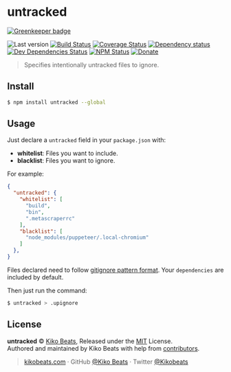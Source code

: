 # untracked

[![Greenkeeper badge](https://badges.greenkeeper.io/Kikobeats/untracked.svg)](https://greenkeeper.io/)

![Last version](https://img.shields.io/github/tag/Kikobeats/untracked.svg?style=flat-square)
[![Build Status](https://img.shields.io/travis/Kikobeats/untracked/master.svg?style=flat-square)](https://travis-ci.org/Kikobeats/untracked)
[![Coverage Status](https://img.shields.io/coveralls/Kikobeats/untracked.svg?style=flat-square)](https://coveralls.io/github/Kikobeats/untracked)
[![Dependency status](https://img.shields.io/david/Kikobeats/untracked.svg?style=flat-square)](https://david-dm.org/Kikobeats/untracked)
[![Dev Dependencies Status](https://img.shields.io/david/dev/Kikobeats/untracked.svg?style=flat-square)](https://david-dm.org/Kikobeats/untracked#info=devDependencies)
[![NPM Status](https://img.shields.io/npm/dm/untracked.svg?style=flat-square)](https://www.npmjs.org/package/untracked)
[![Donate](https://img.shields.io/badge/donate-paypal-blue.svg?style=flat-square)](https://paypal.me/Kikobeats)

> Specifies intentionally untracked files to ignore.

## Install

```bash
$ npm install untracked --global
```

## Usage

Just declare a `untracked` field in your `package.json` with:

- **whitelist**: Files you want to include.
- **blacklist**: Files you want to ignore.

For example:

```json
{
  "untracked": {
    "whitelist": [
      "build",
      "bin",
      ".metascraperrc"
    ],
    "blacklist": [
      "node_modules/puppeteer/.local-chromium"
    ]
  },
}
```

Files declared need to follow [gitignore pattern format](https://git-scm.com/docs/gitignore#_pattern_format). Your `dependencies` are included by default.

Then just run the command:

```bash
$ untracked > .upignore
```

## License

**untracked** © [Kiko Beats](https://kikobeats.com), Released under the [MIT](https://github.com/Kikobeats/untracked/blob/master/LICENSE.md) License.<br>
Authored and maintained by Kiko Beats with help from [contributors](https://github.com/Kikobeats/untracked/contributors).

> [kikobeats.com](https://kikobeats.com) · GitHub [@Kiko Beats](https://github.com/Kikobeats) · Twitter [@Kikobeats](https://twitter.com/Kikobeats)
